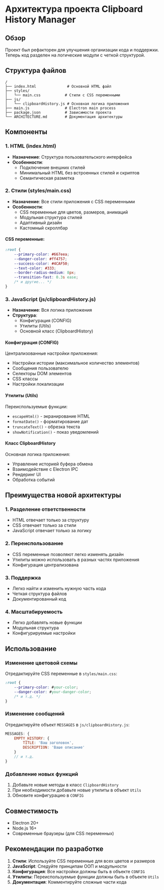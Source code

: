 # Архитектура проекта Clipboard History Manager

## Обзор

Проект был рефакторен для улучшения организации кода и поддержки. Теперь код разделен на логические модули с четкой структурой.

## Структура файлов

```
/
├── index.html              # Основной HTML файл
├── styles/
│   └── main.css           # Стили с CSS переменными
├── js/
│   └── clipboardHistory.js # Основная логика приложения
├── main.js                # Electron main process
├── package.json           # Зависимости проекта
└── ARCHITECTURE.md        # Документация архитектуры
```

## Компоненты

### 1. HTML (index.html)
- **Назначение**: Структура пользовательского интерфейса
- **Особенности**: 
  - Подключение внешних стилей
  - Минимальный HTML без встроенных стилей и скриптов
  - Семантическая разметка

### 2. Стили (styles/main.css)
- **Назначение**: Все стили приложения с CSS переменными
- **Особенности**:
  - CSS переменные для цветов, размеров, анимаций
  - Модульная структура стилей
  - Адаптивный дизайн
  - Кастомный скроллбар

#### CSS переменные:
```css
:root {
    --primary-color: #667eea;
    --danger-color: #ff4757;
    --success-color: #4CAF50;
    --text-color: #333;
    --border-radius-medium: 8px;
    --transition-fast: 0.3s ease;
    /* и другие... */
}
```

### 3. JavaScript (js/clipboardHistory.js)
- **Назначение**: Вся логика приложения
- **Структура**:
  - Конфигурация (CONFIG)
  - Утилиты (Utils)
  - Основной класс (ClipboardHistory)

#### Конфигурация (CONFIG)
Централизованные настройки приложения:
- Настройки истории (максимальное количество элементов)
- Сообщения пользователю
- Селекторы DOM элементов
- CSS классы
- Настройки локализации

#### Утилиты (Utils)
Переиспользуемые функции:
- `escapeHtml()` - экранирование HTML
- `formatDate()` - форматирование дат
- `truncateText()` - обрезка текста
- `showNotification()` - показ уведомлений

#### Класс ClipboardHistory
Основная логика приложения:
- Управление историей буфера обмена
- Взаимодействие с Electron IPC
- Рендеринг UI
- Обработка событий

## Преимущества новой архитектуры

### 1. Разделение ответственности
- HTML отвечает только за структуру
- CSS отвечает только за стили
- JavaScript отвечает только за логику

### 2. Переиспользование
- CSS переменные позволяют легко изменять дизайн
- Утилиты можно использовать в разных частях приложения
- Конфигурация централизована

### 3. Поддержка
- Легко найти и изменить нужную часть кода
- Четкая структура файлов
- Документированный код

### 4. Масштабируемость
- Легко добавлять новые функции
- Модульная структура
- Конфигурируемые настройки

## Использование

### Изменение цветовой схемы
Отредактируйте CSS переменные в `styles/main.css`:
```css
:root {
    --primary-color: #your-color;
    --danger-color: #your-danger-color;
    /* и т.д. */
}
```

### Изменение сообщений
Отредактируйте объект `MESSAGES` в `js/clipboardHistory.js`:
```javascript
MESSAGES: {
    EMPTY_HISTORY: {
        TITLE: 'Ваш заголовок',
        DESCRIPTION: 'Ваше описание'
    }
    // и т.д.
}
```

### Добавление новых функций
1. Добавьте новые методы в класс `ClipboardHistory`
2. При необходимости добавьте новые утилиты в объект `Utils`
3. Обновите конфигурацию в `CONFIG`

## Совместимость

- Electron 20+
- Node.js 16+
- Современные браузеры (для CSS переменных)

## Рекомендации по разработке

1. **Стили**: Используйте CSS переменные для всех цветов и размеров
2. **JavaScript**: Следуйте принципам ООП и модульности
3. **Конфигурация**: Все настройки должны быть в объекте `CONFIG`
4. **Утилиты**: Переиспользуемые функции должны быть в объекте `Utils`
5. **Документация**: Комментируйте сложные части кода
